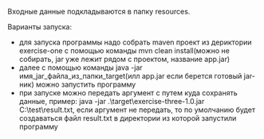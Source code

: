 Входные данные подкладываются в папку resources.

Варианты запуска:  
- для запуска программы надо собрать maven проект из дериктории exercise-one с помощью
команды mvn clean install(можно не собирать, jar уже лежит рядом с проектом, название app.jar)
- далее с помощью команды java -jar имя_jar_файла_из_папки_target(илл app.jar если берется готовый jar-ник) можно запустить программу
- при запуске можно передать аргумент с путем куда сохранять данные, пример:
java -jar .\target\exercise-three-1.0.jar C:\test\result.txt, если аргумент не передать, то по умолчанию
будет создаваться файл result.txt в директории из которой запустили программу